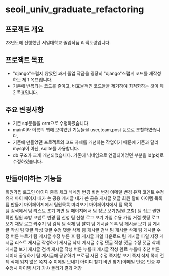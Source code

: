# seoil_univ_graduate_refactoring
## 프로젝트 개요
23년도에 진행했던 서일대학교 졸업작품 리팩토링입니다.

## 프로잭트 목표
- "django"스럽지 않았던 과거 졸업 작품을 굉장히 "django"스럽게 코드를 재작성하는 제 1 목표입니다.
- 기존에 반복되는 코드를 줄이고, 비효율적인 코드들을 제거하여 최적화하는 것이 제 2 목표입니다.

## 주요 변경사항
- 기존 sql문들을 orm으로 수정하였습니다
- main이라 이름의 앱에 모여있던 기능들을 user,team,post 등으로 분할하였습니다.
- 기존에 만들었던 프로젝트의 코드 자체를 개선하는 작업이기 때문에 기존과 달리 mysql이 아닌, sqlite를 사용합니다.
- db 구조가 크게 개선되었습니다. 기존에 닉네임으로 연결되어있던 부분을 id(pk)로 수정하였습니다.

## 만들어야하는 기능들
회원가입
로그인 
아이디 중복 체크
닉네임 변경 
비번 변경 
이메일 변경
유저 코멘트 수정 
유저 마이 페이지
내가 쓴 공용 게시글 
내가 쓴 공용 게시글 댓글
회원 탈퇴 
아이템 목록
팀 만들기 
마이페이지에서 팀원목록 미리보기
마이페이지에서 팀 목록  
팀 검색에서 팀 리스트 초기 화면
팀 페이지에서 팀 정보 보기(팀원 포함)
팀 접근 권한 확인
팀원 추방 
코맨트 변경 
팀 신청
팀 신청 로그 보기 
가입 수용 
가입 거절
챗팅 로그 보기 
채팅 로그 쏴주기
팀 검색 
팀 삭제 
팀 탈퇴
팀 게시글 목록 
팀 게시글 보기
팀 게시글 작성 
팀 댓글 작성 
댓글 수정 
댓글 삭제
팀 게시글 검색
팀 게시글 삭제
팀 게시글 수정 버튼 누르기
팀 게시글 수정 누른 후
팀 게시글 파일 다운로드
팀 게시글 파일 저장
게시글 리스트 
게시글 작성하기
게시글 삭제 
게시글 수정
댓글 작성 
댓글 수정 
댓글 삭제
게시글 보기 
게시글 검색 
게시글 작성 버튼 누를때
게시글 작성 완료 누를때
추천 버튼
데이터 공유하기 
팀 게시글에 공유하기 
프로필 사진 수정
쪽지함 보기 
쪽지 삭제 
쪽지 전체 삭제
읽지 않은 쪽지 수 
이메일 보내기
아이디 찾기 
비번 찾기(이메일 인증) 
인증 후 수정시
아이템 사기 
가챠 돌리기 결과 저장